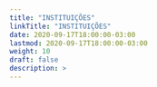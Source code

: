 ```yaml
---
title: "INSTITUIÇÕES"
linkTitle: "INSTITUIÇÕES"
date: 2020-09-17T18:00:00-03:00
lastmod: 2020-09-17T18:00:00-03:00
weight: 10
draft: false
description: >
---
```

